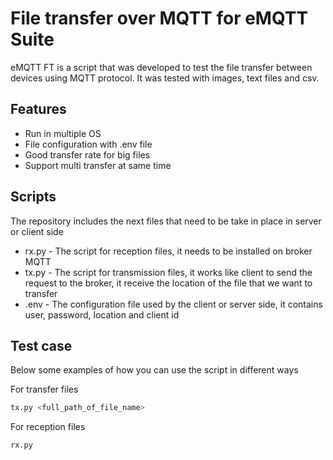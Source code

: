 # File transfer over MQTT for eMQTT Suite

eMQTT FT is a script that was developed to test the file transfer between devices using MQTT protocol. It was tested with images, text files and csv.

## Features

- Run in multiple OS 
- File configuration with .env file
- Good transfer rate for big files
- Support multi transfer at same time 

## Scripts

The repository includes the next files that need to be take in place in server or client side

- rx.py - The script for reception files, it needs to be installed on broker MQTT
- tx.py - The script for transmission files, it works like client to send the request to the broker, it receive the location of the file that we want to transfer
- .env - The configuration file used by the client or server side, it contains user, password, location and client id

## Test case
Below some examples of how you can use the script in different ways

For transfer files

```sh
tx.py <full_path_of_file_name>
```

For reception files

```sh
rx.py 
```
